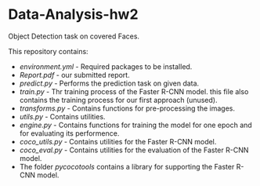 # Data-Analysis-hw2

Object Detection task on covered Faces.

This repository contains:
- *environment.yml* - Required packages to be installed.
- *Report.pdf* - our submitted report.
- *predict.py* - Performs the prediction task on given data.
- *train.py* - Thr training process of the Faster R-CNN model. this file also contains the training process for our first approach (unused).
- *transforms.py* - Contains functions for pre-processing the images.
- *utils.py* - Contains utilities.
- *engine.py* - Contains functions for training the model for one epoch and for evaluating its performence.
- *coco_utils.py* - Contains utilities for the Faster R-CNN model.
- *coco_eval.py* - Contains utilities for the evaluation of the Faster R-CNN model.
- The folder *pycocotools* contains a library for supporting the Faster R-CNN model.
